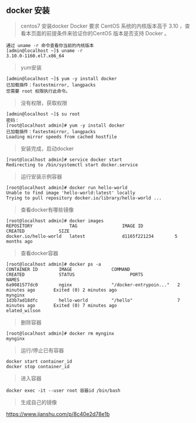 ## docker 安装
> centos7 安装docker
> Docker 要求 CentOS 系统的内核版本高于 3.10 ，查看本页面的前提条件来验证你的CentOS 版本是否支持 Docker 。

```
通过 uname -r 命令查看你当前的内核版本
[admin@localhost ~]$ uname -r
3.10.0-1160.el7.x86_64
```
> yum安装

```
[admin@localhost ~]$ yum -y install docker
已加载插件：fastestmirror, langpacks
您需要 root 权限执行此命令。
```
> 没有权限，获取权限

```
[admin@localhost ~]$ su root
密码：
[root@localhost admin]# yum -y install docker
已加载插件：fastestmirror, langpacks
Loading mirror speeds from cached hostfile

```
> 安装完成，启动docker

```
[root@localhost admin]# service docker start
Redirecting to /bin/systemctl start docker.service
```
> 运行安装示例容器

```
[root@localhost admin]# docker run hello-world
Unable to find image 'hello-world:latest' locally
Trying to pull repository docker.io/library/hello-world ... 
```
> 查看docker有哪些镜像

```
[root@localhost admin]# docker images
REPOSITORY              TAG                 IMAGE ID            CREATED             SIZE
docker.io/hello-world   latest              d1165f221234        5 months ago 
```
> 查看docker容器

```
[root@localhost admin]# docker ps -a
CONTAINER ID        IMAGE               COMMAND                  CREATED             STATUS                     PORTS               NAMES
6a9081577dc0        nginx               "/docker-entrypoin..."   2 minutes ago       Exited (0) 2 minutes ago                       mynginx
1d3b7ad18dfc        hello-world         "/hello"                 7 minutes ago       Exited (0) 7 minutes ago                       elated_wilson

```
> 删除容器

```
[root@localhost admin]# docker rm mynginx
mynginx

```
> 运行/停止已有容器

```
docker start container_id
docker stop container_id
```

> 进入容器

```
docker exec -it --user root 容器id /bin/bash
```

> 生成自己的镜像

https://www.jianshu.com/p/8c40e2d78e1b